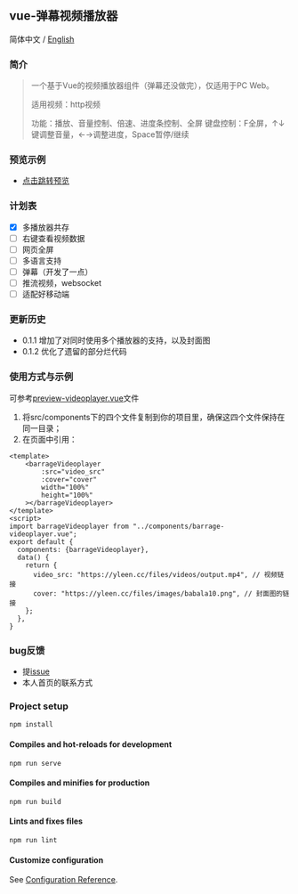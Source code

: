 ## vue-弹幕视频播放器
简体中文 / [English](https://github.com/yleencc/vue-barrage-videoplayer/blob/master/README_EN.md) 
### 简介
> 一个基于Vue的视频播放器组件（弹幕还没做完），仅适用于PC Web。
>
> 适用视频：http视频
>
> 功能：播放、音量控制、倍速、进度条控制、全屏
> 键盘控制：F全屏，↑↓键调整音量，←→调整进度，Space暂停/继续

### 预览示例
- [点击跳转预览](https://yleen.cc/files/works/barrage-video-player/)

### 计划表
- [X] 多播放器共存
- [ ] 右键查看视频数据
- [ ] 网页全屏
- [ ] 多语言支持
- [ ] 弹幕（开发了一点）
- [ ] 推流视频，websocket
- [ ] 适配好移动端

### 更新历史
- 0.1.1 增加了对同时使用多个播放器的支持，以及封面图
- 0.1.2 优化了遗留的部分烂代码

### 使用方式与示例
可参考[preview-videoplayer.vue](https://github.com/yleencc/vue-barrage-videoplayer/blob/master/src/views/preview-videoplayer.vue)文件
1. 将src/components下的四个文件复制到你的项目里，确保这四个文件保持在同一目录；
2. 在页面中引用：
``` vue
<template>
    <barrageVideoplayer
        :src="video_src"
        :cover="cover"
        width="100%"
        height="100%"
    ></barrageVideoplayer>
</template>
<script>
import barrageVideoplayer from "../components/barrage-videoplayer.vue";
export default {
  components: {barrageVideoplayer},
  data() {
    return {
      video_src: "https://yleen.cc/files/videos/output.mp4", // 视频链接
      cover: "https://yleen.cc/files/images/babala10.png", // 封面图的链接
    };
  },
}
```

### bug反馈
- 提[issue](https://github.com/yleencc/vue-barrage-videoplayer/issues)
- 本人首页的联系方式

### Project setup
```
npm install
```

#### Compiles and hot-reloads for development
```
npm run serve
```

#### Compiles and minifies for production
```
npm run build
```

#### Lints and fixes files
```
npm run lint
```

#### Customize configuration
See [Configuration Reference](https://cli.vuejs.org/config/).

